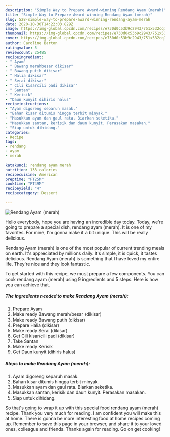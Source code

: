 ```yaml
---
description: "Simple Way to Prepare Award-winning Rendang Ayam (merah)"
title: "Simple Way to Prepare Award-winning Rendang Ayam (merah)"
slug: 528-simple-way-to-prepare-award-winning-rendang-ayam-merah
date: 2020-10-30T14:22:03.829Z
image: https://img-global.cpcdn.com/recipes/e730d0c53b9c2943/751x532cq70/rendang-ayam-merah-resipi-foto-utama.jpg
thumbnail: https://img-global.cpcdn.com/recipes/e730d0c53b9c2943/751x532cq70/rendang-ayam-merah-resipi-foto-utama.jpg
cover: https://img-global.cpcdn.com/recipes/e730d0c53b9c2943/751x532cq70/rendang-ayam-merah-resipi-foto-utama.jpg
author: Caroline Barton
ratingvalue: 5
reviewcount: 25485
recipeingredient:
- " Ayam"
- " Bawang merahbesar dikisar"
- " Bawang putih dikisar"
- " Halia dikisar"
- " Serai dikisar"
- " Cili kisarcili padi dikisar"
- " Santan"
- " Kerisik"
- "Daun kunyit dihiris halus"
recipeinstructions:
- "Ayam digoreng separuh masak."
- "Bahan kisar ditumis hingga terbit minyak."
- "Masukkan ayam dan gaul rata. Biarkan seketika."
- "Masukkan santan, kerisik dan daun kunyit. Perasakan masakan."
- "Siap untuk dihidang."
categories:
- Recipe
tags:
- rendang
- ayam
- merah

katakunci: rendang ayam merah 
nutrition: 133 calories
recipecuisine: American
preptime: "PT25M"
cooktime: "PT49M"
recipeyield: "4"
recipecategory: Dessert

---
```



![Rendang Ayam (merah)](https://img-global.cpcdn.com/recipes/e730d0c53b9c2943/751x532cq70/rendang-ayam-merah-resipi-foto-utama.jpg)

Hello everybody, hope you are having an incredible day today. Today, we're going to prepare a special dish, rendang ayam (merah). It is one of my favorites. For mine, I'm gonna make it a bit unique. This will be really delicious.



Rendang Ayam (merah) is one of the most popular of current trending meals on earth. It's appreciated by millions daily. It's simple, it is quick, it tastes delicious. Rendang Ayam (merah) is something that I have loved my entire life. They're nice and they look fantastic.


To get started with this recipe, we must prepare a few components. You can cook rendang ayam (merah) using 9 ingredients and 5 steps. Here is how you can achieve that.

<!--inarticleads1-->

##### The ingredients needed to make Rendang Ayam (merah):

1. Prepare  Ayam
1. Make ready  Bawang merah/besar (dikisar)
1. Make ready  Bawang putih (dikisar)
1. Prepare  Halia (dikisar)
1. Make ready  Serai (dikisar)
1. Get  Cili kisar/cili padi (dikisar)
1. Take  Santan
1. Make ready  Kerisik
1. Get Daun kunyit (dihiris halus)




<!--inarticleads2-->

##### Steps to make Rendang Ayam (merah):

1. Ayam digoreng separuh masak.
1. Bahan kisar ditumis hingga terbit minyak.
1. Masukkan ayam dan gaul rata. Biarkan seketika.
1. Masukkan santan, kerisik dan daun kunyit. Perasakan masakan.
1. Siap untuk dihidang.




So that's going to wrap it up with this special food rendang ayam (merah) recipe. Thank you very much for reading. I am confident you will make this at home. There is gonna be more interesting food at home recipes coming up. Remember to save this page in your browser, and share it to your loved ones, colleague and friends. Thanks again for reading. Go on get cooking!
